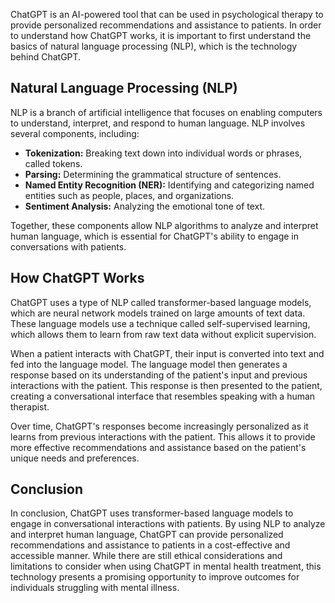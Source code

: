 

ChatGPT is an AI-powered tool that can be used in psychological therapy to provide personalized recommendations and assistance to patients. In order to understand how ChatGPT works, it is important to first understand the basics of natural language processing (NLP), which is the technology behind ChatGPT.

Natural Language Processing (NLP)
---------------------------------

NLP is a branch of artificial intelligence that focuses on enabling computers to understand, interpret, and respond to human language. NLP involves several components, including:

* **Tokenization:** Breaking text down into individual words or phrases, called tokens.
* **Parsing:** Determining the grammatical structure of sentences.
* **Named Entity Recognition (NER):** Identifying and categorizing named entities such as people, places, and organizations.
* **Sentiment Analysis:** Analyzing the emotional tone of text.

Together, these components allow NLP algorithms to analyze and interpret human language, which is essential for ChatGPT's ability to engage in conversations with patients.

How ChatGPT Works
-----------------

ChatGPT uses a type of NLP called transformer-based language models, which are neural network models trained on large amounts of text data. These language models use a technique called self-supervised learning, which allows them to learn from raw text data without explicit supervision.

When a patient interacts with ChatGPT, their input is converted into text and fed into the language model. The language model then generates a response based on its understanding of the patient's input and previous interactions with the patient. This response is then presented to the patient, creating a conversational interface that resembles speaking with a human therapist.

Over time, ChatGPT's responses become increasingly personalized as it learns from previous interactions with the patient. This allows it to provide more effective recommendations and assistance based on the patient's unique needs and preferences.

Conclusion
----------

In conclusion, ChatGPT uses transformer-based language models to engage in conversational interactions with patients. By using NLP to analyze and interpret human language, ChatGPT can provide personalized recommendations and assistance to patients in a cost-effective and accessible manner. While there are still ethical considerations and limitations to consider when using ChatGPT in mental health treatment, this technology presents a promising opportunity to improve outcomes for individuals struggling with mental illness.
